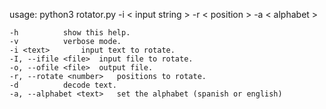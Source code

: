 usage: python3 rotator.py -i < input string > -r < position > -a < alphabet >
	
	-h			show this help.
	-v			verbose mode.
	-i <text>		input text to rotate.
	-I, --ifile <file>	input file to rotate.
	-o, --ofile <file>	output file.
	-r, --rotate <number>	positions to rotate.
	-d			decode text.
	-a, --alphabet <text>	set the alphabet (spanish or english)
